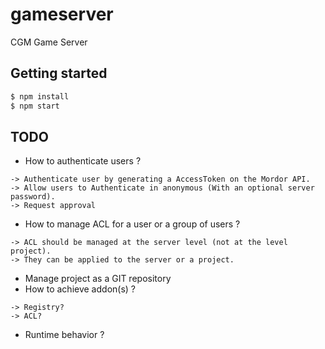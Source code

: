 # gameserver
CGM Game Server

## Getting started

```bash
$ npm install
$ npm start
```

## TODO

- How to authenticate users ?
```
-> Authenticate user by generating a AccessToken on the Mordor API.
-> Allow users to Authenticate in anonymous (With an optional server password).
-> Request approval
```

- How to manage ACL for a user or a group of users ?
```
-> ACL should be managed at the server level (not at the level project).
-> They can be applied to the server or a project.
```

- Manage project as a GIT repository
- How to achieve addon(s) ?
```
-> Registry?
-> ACL?
```

- Runtime behavior ?
